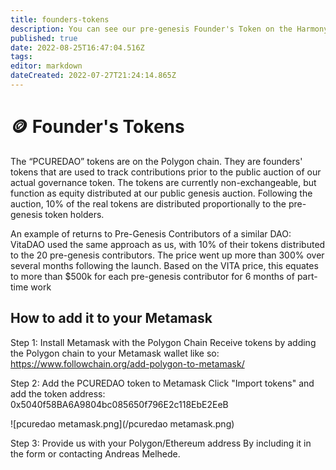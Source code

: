 ```yaml
---
title: founders-tokens
description: You can see our pre-genesis Founder's Token on the Harmony Chain Explorer.
published: true
date: 2022-08-25T16:47:04.516Z
tags: 
editor: markdown
dateCreated: 2022-07-27T21:24:14.865Z
---
```


# 🪙 Founder's Tokens

The “PCUREDAO” tokens are on the Polygon chain.
They are founders' tokens that are used to track contributions prior to the public auction of our actual governance token. 
The tokens are currently non-exchangeable, but function as equity distributed at our public genesis auction.
Following the auction, 10% of the real tokens are distributed proportionally to the pre-genesis token holders.

An example of returns to Pre-Genesis Contributors of a similar DAO:
VitaDAO used the same approach as us, with 10% of their tokens distributed to the 20 pre-genesis contributors.
The price went up more than 300% over several months following the launch. 
Based on the VITA price, this equates to more than $500k for each pre-genesis contributor for 6 months of part-time work

## How to add it to your Metamask

Step 1: Install Metamask with the Polygon Chain
Receive tokens by adding the Polygon chain to your Metamask wallet like so:
https://www.followchain.org/add-polygon-to-metamask/

Step 2: Add the PCUREDAO token to Metamask 
Click "Import tokens" and add the token address:
0x5040f58BA6A9804bc085650f796E2c118EbE2EeB

![pcuredao metamask.png](/pcuredao metamask.png)

Step 3: Provide us with your Polygon/Ethereum address 
By including it in the form or contacting Andreas Melhede.